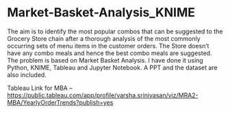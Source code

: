 # Market-Basket-Analysis_KNIME

The aim is to identify the most popular combos that can be suggested to the Grocery Store chain after a thorough analysis of the most commonly occurring sets of menu items in the customer orders. The Store doesn’t have any combo meals and hence the best combo meals are suggested. The problem is based on Market Basket Analysis. I have done it using Python, KNIME, Tableau and Jupyter Notebook. A PPT and the dataset are also included.

Tableau Link for MBA – https://public.tableau.com/app/profile/varsha.srinivasan/viz/MRA2-MBA/YearlyOrderTrends?publish=yes
